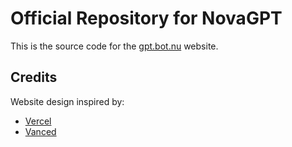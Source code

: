 # Official Repository for NovaGPT
This is the source code for the [gpt.bot.nu](https://gpt.bot.nu) website.

## Credits
Website design inspired by:
- [Vercel](https://vercel.com)
- [Vanced](https://vancedapp.com/)
